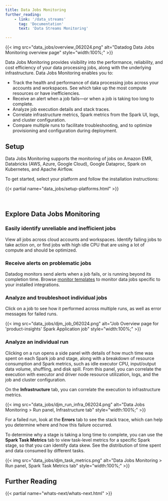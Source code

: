 ```yaml
---
title: Data Jobs Monitoring
further_reading:
    - link: '/data_streams'
      tag: 'Documentation'
      text: 'Data Streams Monitoring'

---
```


{{< img src="data_jobs/overview_062024.png" alt="Datadog Data Jobs Monitoring overview page" style="width:100%;" >}}

Data Jobs Monitoring provides visibility into the performance, reliability, and cost efficiency of your data processing jobs, along with the underlying infrastructure. Data Jobs Monitoring enables you to:

- Track the health and performance of data processing jobs across your accounts and workspaces. See which take up the most compute resources or have inefficiencies.
- Receive an alert when a job fails—or when a job is taking too long to complete.
- Analyze job execution details and stack traces.
- Correlate infrastructure metrics, Spark metrics from the Spark UI, logs, and cluster configuration.
- Compare multiple runs to facilitate troubleshooting, and to optimize provisioning and configuration during deployment.

## Setup

Data Jobs Monitoring supports the monitoring of jobs on Amazon EMR, Databricks (AWS, Azure, Google Cloud), Google Dataproc, Spark on Kubernetes, and Apache Airflow.

To get started, select your platform and follow the installation instructions:

{{< partial name="data_jobs/setup-platforms.html" >}}

<br/>

## Explore Data Jobs Monitoring

### Easily identify unreliable and inefficient jobs

View all jobs across cloud accounts and workspaces. Identify failing jobs to take action on, or find jobs with high idle CPU that are using a lot of compute and should be optimized.

### Receive alerts on problematic jobs

Datadog monitors send alerts when a job fails, or is running beyond its completion time. Browse [monitor templates][1] to monitor data jobs specific to your installed integrations.

### Analyze and troubleshoot individual jobs

Click on a job to see how it performed across multiple runs, as well as error messages for failed runs.

{{< img src="data_jobs/djm_job_062024.png" alt="Job Overview page for 'product-insights' Spark Application job" style="width:100%;" >}}

### Analyze an individual run

Clicking on a run opens a side panel with details of how much time was spent on each Spark job and stage, along with a breakdown of resource consumption and Spark metrics, such as idle executor CPU, input/output data volume, shuffling, and disk spill. From this panel, you can correlate the execution with executor and driver node resource utilization, logs, and the job and cluster configuration.

On the **Infrastructure** tab, you can correlate the execution to infrastructure metrics.

{{< img src="data_jobs/djm_run_infra_062024.png" alt="Data Jobs Monitoring > Run panel, Infrastructure tab" style="width:100%;" >}}

For a failed run, look at the **Errors** tab to see the stack trace, which can help you determine where and how this failure occurred.

To determine why a stage is taking a long time to complete, you can use the **Spark Task Metrics** tab to view task-level metrics for a specific Spark stage, so that you can identify data skew. See the distribution of time spent and data consumed by different tasks.

{{< img src="data_jobs/djm_task_metrics.png" alt="Data Jobs Monitoring > Run panel, Spark Task Metrics tab" style="width:100%;" >}}

## Further Reading

{{< partial name="whats-next/whats-next.html" >}}

[1]: https://app.datadoghq.com/monitors/recommended?q=jobs%20&only_installed=true&p=1

